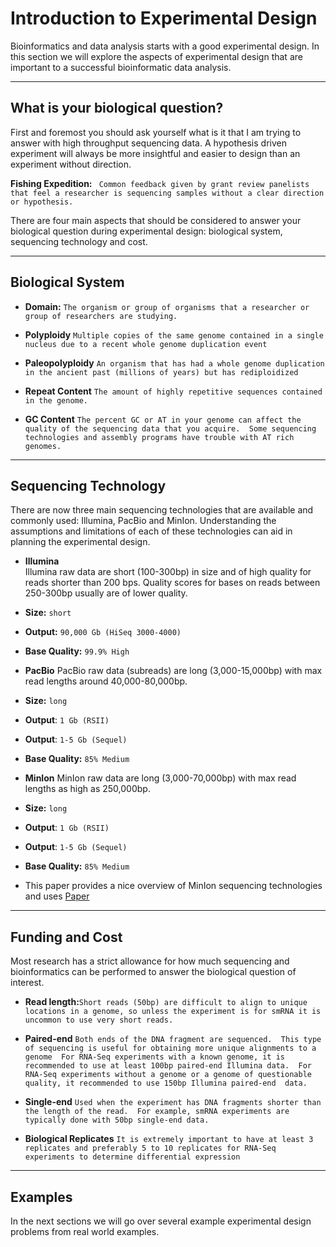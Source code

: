 # Introduction to Experimental Design

Bioinformatics and data analysis starts with a good experimental design.  In this section we will explore the aspects of experimental design that are important to a successful bioinformatic data analysis.  

---

## What is your biological question?

First and foremost you should ask yourself what is it that I am trying to answer with high throughput sequencing data.  A hypothesis driven experiment will always be more insightful and easier to design than an experiment without direction.  

**Fishing Expedition:**  ```
Common feedback given by grant review panelists that feel a researcher is sequencing samples without a clear direction or hypothesis.```

There are four main aspects that should be considered to answer your biological question during experimental design: biological system, sequencing technology and cost.

---

## Biological System

- **Domain:**  ```The organism or group of organisms that a researcher or group of researchers are studying.```

- **Polyploidy** ```Multiple copies of the same genome contained in a single nucleus due to a recent whole genome duplication event ```

- **Paleopolyploidy**  ```An organism that has had a whole genome duplication in the ancient past (millions of years) but has rediploidized```

- **Repeat Content**   ```The amount of highly repetitive sequences contained in the genome.```

- **GC Content** ```The percent GC or AT in your genome can affect the quality of the sequencing data that you acquire.  Some sequencing technologies and assembly programs have trouble with AT rich genomes.```

---

## Sequencing Technology
There are now three main sequencing technologies that are available and commonly used: Illumina, PacBio and MinIon.  Understanding the assumptions and limitations of each of these technologies can aid in planning the experimental design.

- **Illumina**  
Illumina raw data are short (100-300bp) in size and of high quality for reads shorter than 200 bps.  Quality scores for bases on reads between 250-300bp usually are of lower quality.
 - **Size:** ```short```
 - **Output:** ```90,000 Gb (HiSeq 3000-4000)```
 - **Base Quality:** ```99.9% High```


- **PacBio**
PacBio raw data (subreads) are long (3,000-15,000bp) with max read lengths around 40,000-80,000bp.
 - **Size:** ```long```
 - **Output**: ```1 Gb (RSII)```
 - **Output**: ```1-5 Gb (Sequel)```
 - **Base Quality:** ```85% Medium```


- **MinIon**
MinIon raw data are long (3,000-70,000bp) with max read lengths as high as 250,000bp.
 - **Size:** ```long```
 - **Output**: ```1 Gb (RSII)```
 - **Output**: ```1-5 Gb (Sequel)```
 - **Base Quality:** ```85% Medium```
 - This paper provides a nice overview of MinIon sequencing technologies and uses [Paper](https://genomebiology.biomedcentral.com/articles/10.1186/s13059-016-1103-0)

---

## Funding and Cost
Most research has a strict allowance for how much sequencing and bioinformatics can be performed to answer the biological question of interest.

 - **Read length:**```Short reads (50bp) are difficult to align to unique locations in a genome, so unless the experiment is for smRNA it is uncommon to use very short reads.```


 - **Paired-end** ```Both ends of the DNA fragment are sequenced.  This type of sequencing is useful for obtaining more unique alignments to a genome  For RNA-Seq experiments with a known genome, it is recommended to use at least 100bp paired-end Illumina data.  For RNA-Seq experiments without a genome or a genome of questionable quality, it recommended to use 150bp Illumina paired-end  data. ```


 - **Single-end** ```Used when the experiment has DNA fragments shorter than the length of the read.  For example, smRNA experiments are typically done with 50bp single-end data. ```


 - **Biological Replicates**  ```It is extremely important to have at least 3 replicates and preferably 5 to 10 replicates for RNA-Seq experiments to determine differential expression```

---

## Examples

In the next sections we will go over several example experimental design problems from real world examples.
